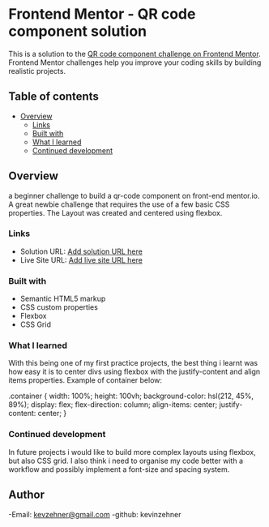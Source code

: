 # Frontend Mentor - QR code component solution

This is a solution to the [QR code component challenge on Frontend Mentor](https://www.frontendmentor.io/challenges/qr-code-component-iux_sIO_H). Frontend Mentor challenges help you improve your coding skills by building realistic projects.

## Table of contents

- [Overview](#overview)
  - [Links](#links)
  - [Built with](#built-with)
  - [What I learned](#what-i-learned)
  - [Continued development](#continued-development)



## Overview

a beginner challenge to build a qr-code component on front-end mentor.io. A great newbie challenge that requires the use of a few basic CSS properties. The Layout was created and centered using flexbox.

### Links

- Solution URL: [Add solution URL here](https://your-solution-url.com)
- Live Site URL: [Add live site URL here](https://your-live-site-url.com)


### Built with

- Semantic HTML5 markup
- CSS custom properties
- Flexbox
- CSS Grid

### What I learned

With this being one of my first practice projects, the best thing i learnt was how easy it is to center divs using flexbox with the justify-content and align items properties. Example of container below:

.container {
width: 100%;
height: 100vh;
background-color: hsl(212, 45%, 89%);
display: flex;
flex-direction: column;
align-items: center;
justify-content: center;
}

### Continued development

In future projects i would like to build more complex layouts using flexbox, but also CSS grid. I also think i need to organise my code better with a workflow and possibly implement a font-size and spacing system.

## Author

-Email: kevzehner@gmail.com
-github: kevinzehner
